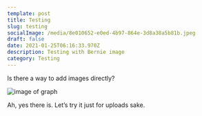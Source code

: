 ```yaml
---
template: post
title: Testing
slug: testing
socialImage: /media/8e010652-e0ed-4b97-864e-3d8a38a5b81b.jpeg
draft: false
date: 2021-01-25T06:16:33.970Z
description: Testing with Bernie image
category: Testing
---
```

Is there a way to add images directly?

![image of graph](/media/cdf11b20-c6c7-41c9-91ac-1570bc5069ce.jpeg "Image of ICAN Graph")

Ah, yes there is. Let’s try it just for uploads sake.
